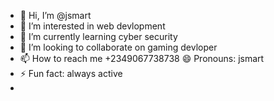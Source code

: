 - 👋 Hi, I’m @jsmart
- 👀 I’m interested in web devlopment
- 🌱 I’m currently learning cyber security
- 💞️ I’m looking to collaborate on gaming devloper
- 📫 How to reach me +2349067738738
  😄 Pronouns: jsmart
- ⚡ Fun fact: always active
- 

<!---
jsmart564/jsmart564 is a ✨ special ✨ repository because its `README.md` (this file) appears on your GitHub profile.
You can click the Preview link to take a look at your changes.
--->
